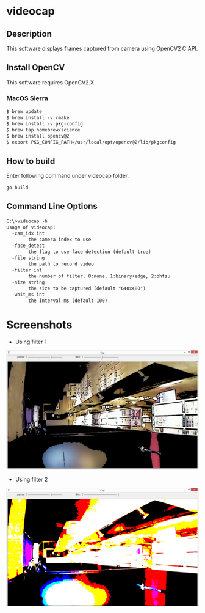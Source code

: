 # videocap

## Description

This software displays frames captured from camera using OpenCV2 C API.

## Install OpenCV

This software requires OpenCV2.X.

### MacOS Sierra

```
$ brew update
$ brew install -v cmake
$ brew install -v pkg-config
$ brew tap homebrew/science
$ brew install opencv@2
$ export PKG_CONFIG_PATH=/usr/local/opt/opencv@2/lib/pkgconfig
```

## How to build

Enter following command under videocap folder.

```
go build
```

## Command Line Options

```
C:\>videocap -h
Usage of videocap:
  -cam_idx int
        the camera index to use
  -face_detect
        the flag to use face detection (default true)
  -file string
        the path to record video
  -filter int
        the number of filter. 0:none, 1:binary+edge, 2:ohtsu
  -size string
        the size to be captured (default "640x480")
  -wait_ms int
        the interval ms (default 100)
```

# Screenshots

* Using filter 1

![filter1](fig1.png "filter1")

* Using filter 2

![filter2](fig2.png "filter2")
